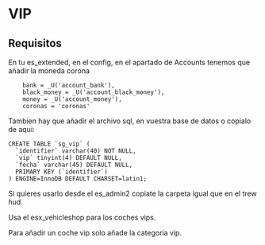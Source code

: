 # VIP


## Requisitos

En tu es_extended, en el config, en el apartado de Accounts tenemos que añadir la moneda corona

```
	bank = _U('account_bank'),
	black_money = _U('account_black_money'),
	money = _U('account_money'),
	coronas = 'coronas'
```

Tambien hay que añadir el archivo sql, en vuestra base de datos o copialo de aqui:
```
CREATE TABLE `sg_vip` (
  `identifier` varchar(40) NOT NULL,
  `vip` tinyint(4) DEFAULT NULL,
  `fecha` varchar(45) DEFAULT NULL,
  PRIMARY KEY (`identifier`)
) ENGINE=InnoDB DEFAULT CHARSET=latin1;
```

Si quieres usarlo desde el es_admin2 copiate la carpeta igual que en el trew hud.


Usa el esx_vehicleshop para los coches vips.

Para añadir un coche vip solo añade la categoria vip.